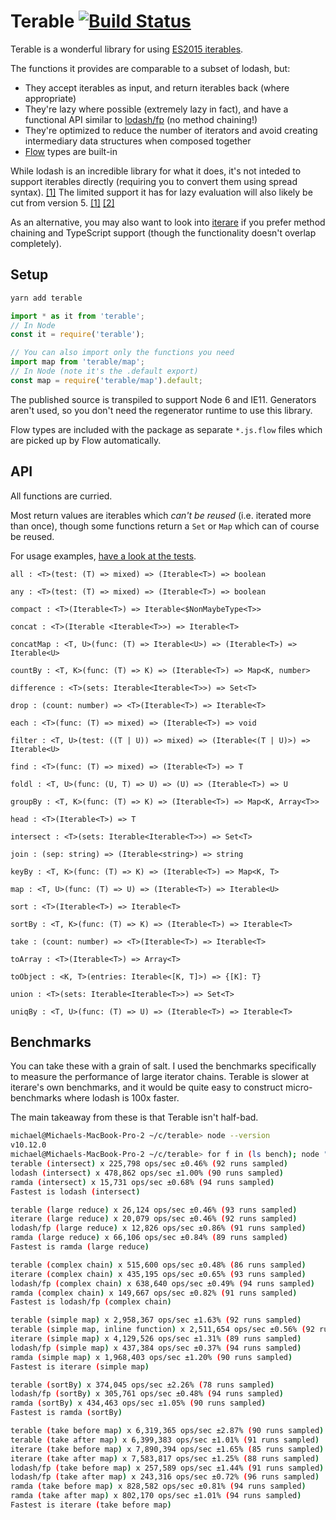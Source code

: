 # Terable [![Build Status](https://travis-ci.org/mwiencek/terable.svg?branch=master)](https://travis-ci.org/mwiencek/terable)

Terable is a wonderful library for using [ES2015 iterables](https://developer.mozilla.org/en-US/docs/Web/JavaScript/Reference/Iteration_protocols).

The functions it provides are comparable to a subset of lodash, but:

 * They accept iterables as input, and return iterables back (where appropriate)
 * They're lazy where possible (extremely lazy in fact), and have a functional API similar to [lodash/fp](https://github.com/lodash/lodash/wiki/FP-Guide) (no method chaining!)
 * They're optimized to reduce the number of iterators and avoid creating intermediary data structures when composed together
 * [Flow](https://flow.org/) types are built-in

While lodash is an incredible library for what it does, it's not inteded to support iterables directly (requiring you to convert them using spread syntax). [[1]](https://github.com/lodash/lodash/issues/737#issuecomment-232161961) The limited support it has for lazy evaluation will also likely be cut from version 5. [[1]](https://github.com/lodash/lodash/issues/3262#issuecomment-315407743) [[2]](https://github.com/lodash/lodash/issues/3601#issuecomment-359351086)

As an alternative, you may also want to look into [iterare](https://github.com/felixfbecker/iterare) if you prefer method chaining and TypeScript support (though the functionality doesn't overlap completely).

## Setup

```sh
yarn add terable
```

```JavaScript
import * as it from 'terable';
// In Node
const it = require('terable');

// You can also import only the functions you need
import map from 'terable/map';
// In Node (note it's the .default export)
const map = require('terable/map').default;
```

The published source is transpiled to support Node 6 and IE11. Generators aren't used, so you don't need the regenerator runtime to use this library.

Flow types are included with the package as separate `*.js.flow` files which are picked up by Flow automatically.

## API

All functions are curried.

Most return values are iterables which *can't be reused* (i.e. iterated more than once), though some functions return a `Set` or `Map` which can of course be reused.

For usage examples, [have a look at the tests](https://github.com/mwiencek/terable/blob/master/src/test).

```
all : <T>(test: (T) => mixed) => (Iterable<T>) => boolean

any : <T>(test: (T) => mixed) => (Iterable<T>) => boolean

compact : <T>(Iterable<T>) => Iterable<$NonMaybeType<T>>

concat : <T>(Iterable <Iterable<T>>) => Iterable<T>

concatMap : <T, U>(func: (T) => Iterable<U>) => (Iterable<T>) => Iterable<U>

countBy : <T, K>(func: (T) => K) => (Iterable<T>) => Map<K, number>

difference : <T>(sets: Iterable<Iterable<T>>) => Set<T>

drop : (count: number) => <T>(Iterable<T>) => Iterable<T>

each : <T>(func: (T) => mixed) => (Iterable<T>) => void

filter : <T, U>(test: ((T | U)) => mixed) => (Iterable<(T | U)>) => Iterable<U>

find : <T>(func: (T) => mixed) => (Iterable<T>) => T

foldl : <T, U>(func: (U, T) => U) => (U) => (Iterable<T>) => U

groupBy : <T, K>(func: (T) => K) => (Iterable<T>) => Map<K, Array<T>>

head : <T>(Iterable<T>) => T

intersect : <T>(sets: Iterable<Iterable<T>>) => Set<T>

join : (sep: string) => (Iterable<string>) => string

keyBy : <T, K>(func: (T) => K) => (Iterable<T>) => Map<K, T>

map : <T, U>(func: (T) => U) => (Iterable<T>) => Iterable<U>

sort : <T>(Iterable<T>) => Iterable<T>

sortBy : <T, K>(func: (T) => K) => (Iterable<T>) => Iterable<T>

take : (count: number) => <T>(Iterable<T>) => Iterable<T>

toArray : <T>(Iterable<T>) => Array<T>

toObject : <K, T>(entries: Iterable<[K, T]>) => {[K]: T}

union : <T>(sets: Iterable<Iterable<T>>) => Set<T>

uniqBy : <T, U>(func: (T) => U) => (Iterable<T>) => Iterable<T>
```

## Benchmarks

You can take these with a grain of salt. I used the benchmarks specifically to measure the performance of large iterator chains. Terable is slower at iterare's own benchmarks, and it would be quite easy to construct micro-benchmarks where lodash is 100x faster.

The main takeaway from these is that Terable isn't half-bad.

```bash
michael@Michaels-MacBook-Pro-2 ~/c/terable> node --version
v10.12.0
michael@Michaels-MacBook-Pro-2 ~/c/terable> for f in (ls bench); node "bench/$f"; echo; end
terable (intersect) x 225,798 ops/sec ±0.46% (92 runs sampled)
lodash (intersect) x 478,862 ops/sec ±1.00% (90 runs sampled)
ramda (intersect) x 15,731 ops/sec ±0.68% (94 runs sampled)
Fastest is lodash (intersect)

terable (large reduce) x 26,124 ops/sec ±0.46% (93 runs sampled)
iterare (large reduce) x 20,079 ops/sec ±0.46% (92 runs sampled)
lodash/fp (large reduce) x 12,826 ops/sec ±0.86% (91 runs sampled)
ramda (large reduce) x 66,106 ops/sec ±0.84% (89 runs sampled)
Fastest is ramda (large reduce)

terable (complex chain) x 515,600 ops/sec ±0.48% (86 runs sampled)
iterare (complex chain) x 435,195 ops/sec ±0.65% (93 runs sampled)
lodash/fp (complex chain) x 638,640 ops/sec ±0.49% (94 runs sampled)
ramda (complex chain) x 149,667 ops/sec ±0.82% (91 runs sampled)
Fastest is lodash/fp (complex chain)

terable (simple map) x 2,958,367 ops/sec ±1.63% (92 runs sampled)
terable (simple map, inline function) x 2,511,654 ops/sec ±0.56% (92 runs sampled)
iterare (simple map) x 4,129,526 ops/sec ±1.31% (89 runs sampled)
lodash/fp (simple map) x 437,384 ops/sec ±0.37% (94 runs sampled)
ramda (simple map) x 1,968,403 ops/sec ±1.20% (90 runs sampled)
Fastest is iterare (simple map)

terable (sortBy) x 374,045 ops/sec ±2.26% (78 runs sampled)
lodash/fp (sortBy) x 305,761 ops/sec ±0.48% (94 runs sampled)
ramda (sortBy) x 434,463 ops/sec ±1.05% (90 runs sampled)
Fastest is ramda (sortBy)

terable (take before map) x 6,319,365 ops/sec ±2.87% (90 runs sampled)
terable (take after map) x 6,399,383 ops/sec ±1.01% (91 runs sampled)
iterare (take before map) x 7,890,394 ops/sec ±1.65% (85 runs sampled)
iterare (take after map) x 7,583,817 ops/sec ±1.25% (88 runs sampled)
lodash/fp (take before map) x 257,589 ops/sec ±1.44% (91 runs sampled)
lodash/fp (take after map) x 243,316 ops/sec ±0.72% (96 runs sampled)
ramda (take before map) x 828,582 ops/sec ±0.81% (94 runs sampled)
ramda (take after map) x 802,170 ops/sec ±1.01% (94 runs sampled)
Fastest is iterare (take before map)
```
